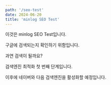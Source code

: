 ```yaml
---
path: '/seo-test'
date: 2024-06-20
title: 'minlog SEO Test'
---
```


이것은 minlog SEO Test입니다.

구글에 검색되는지 확인하기 위함입니다.

과연 검색이 될까요?

검색엔진 최적화 첫 번째 단계입니다.

이후에 네이버와 다음 검색엔진을 활성화할 예정입니다.